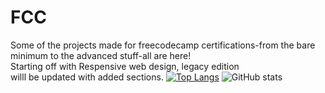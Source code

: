 # FCC
Some of the projects made for freecodecamp certifications-from the bare minimum to the advanced stuff-all are here! <br>
Starting off with Respensive web design, legacy edition <br>
willl be updated with added sections.
[![Top Langs](https://github-readme-stats.vercel.app/api/top-langs/?username=TithiB-del&layout=compact)](https://github.com/TithiB-del/FCC)
![GitHub stats](https://github-readme-stats.vercel.app/api?username=TithiB-del&show_icons=true&theme=radical)
